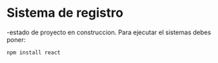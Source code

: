 <h1>   Sistema de registro</h1>
-estado de proyecto en construccion.
Para ejecutar el sistemas debes poner:

```npm install react```


